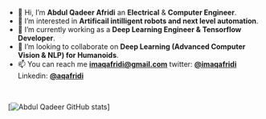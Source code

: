 - 👋 Hi, I’m **Abdul Qadeer Afridi** an **Electrical** & **Computer Engineer**.
- 👀 I’m interested in **Artificail intilligent robots and next level automation**.
- 🌱 I’m currently working as a **Deep Learning Engineer & Tensorflow Developer**.
- 💞️ I’m looking to collaborate on **Deep Learning (Advanced Computer Vision & NLP) for Humanoids**.
- 📫 You can reach me **imaqafridi@gmail.com** twitter: <a href="https://twitter.com/imaqafridi"> **@imaqafridi** </a> Linkedin: <a href="https://www.linkedin.com/in/aqafridi/"> **@aqafridi** </a>
</br>

![]()
[![Abdul Qadeer GitHub stats](https://github-readme-stats.vercel.app/api?username=aqafridi&show_icons=true&hide=prs&theme=radical)]
<!---
aqafridi/aqafridi is a ✨ special ✨ repository because its `README.md` (this file) appears on your GitHub profile.
You can click the Preview link to take a look at your changes.
--->
